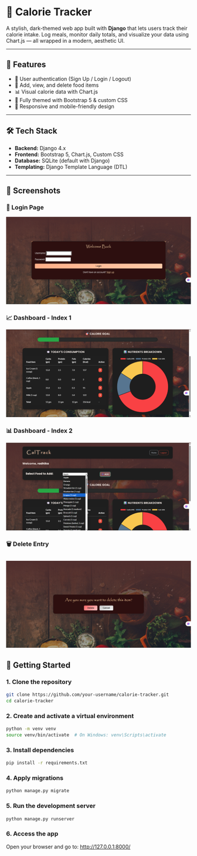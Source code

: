 # 🥗 Calorie Tracker

A stylish, dark-themed web app built with **Django** that lets users track their calorie intake. Log meals, monitor daily totals, and visualize your data using Chart.js — all wrapped in a modern, aesthetic UI.

---

## 🌟 Features

- 🔐 User authentication (Sign Up / Login / Logout)
- 📝 Add, view, and delete food items
- 📊 Visual calorie data with Chart.js
- 🎨 Fully themed with Bootstrap 5 & custom CSS
- 🌈 Responsive and mobile-friendly design

---

## 🛠️ Tech Stack

- **Backend:** Django 4.x
- **Frontend:** Bootstrap 5, Chart.js, Custom CSS
- **Database:** SQLite (default with Django)
- **Templating:** Django Template Language (DTL)

---

## 📸 Screenshots
### 🔐 Login Page
![Login Page](screenshots/login.png)

### 📈 Dashboard - Index 1
![Index 1](screenshots/index1.png)

### 📊 Dashboard - Index 2
![Index 2](screenshots/index2.png)

### 🗑️ Delete Entry
![Delete Entry](screenshots/delete.png)
---

## 🚀 Getting Started

### 1. Clone the repository

```bash
git clone https://github.com/your-username/calorie-tracker.git
cd calorie-tracker
```

### 2. Create and activate a virtual environment

```bash
python -m venv venv
source venv/bin/activate  # On Windows: venv\Scripts\activate
```

### 3. Install dependencies
```bash
pip install -r requirements.txt
```

### 4. Apply migrations
```bash
python manage.py migrate
```
### 5. Run the development server
```bash
python manage.py runserver
```
### 6. Access the app
Open your browser and go to: http://127.0.0.1:8000/
